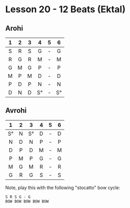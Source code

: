 # Lesson 20 - 12 Beats (Ektal)

## Arohi
1 | 2 | 3 | 4 | 5 | 6 
:-: | :-: | :-: | :-: | :-: | :-:
S | R | S | G | - | G
R | G | R | M | - | M
G | M | G | P | - | P
M | P | M | D | - | D
P | D | P | N | - | N
D | N | D | S° | - | S°

## Avrohi

1 | 2 | 3 | 4 | 5 | 6 
:-: | :-: | :-: | :-: | :-: | :-:
S° | N | S° | D | - | D
N | D | N | P | - | P
D | P | D | M | - | M
P | M | P | G | - | G
M | G | M | R | - | R
G | R | G | S | - | S

Note, play this with the following "stocatto" bow cycle:
```
S R S G - G
BOW BOW BOW BOW BOW
```